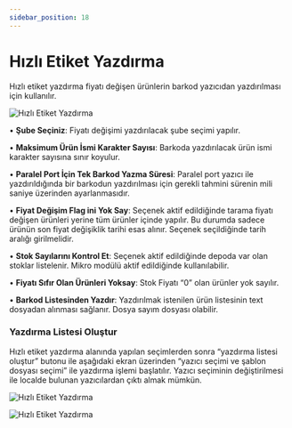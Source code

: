 ```yaml
---
sidebar_position: 18
---
```


# Hızlı Etiket Yazdırma

Hızlı etiket yazdırma fiyatı değişen ürünlerin barkod yazıcıdan yazdırılması için kullanılır.

![Hızlı Etiket Yazdırma](/img/moduller/hizli-etiket-yazdirma-1.png)


•	**Şube Seçiniz**: Fiyatı değişimi yazdırılacak şube seçimi yapılır.

•	**Maksimum Ürün İsmi Karakter Sayısı**:  Barkoda yazdırılacak ürün ismi karakter sayısına sınır koyulur.

•	**Paralel Port İçin Tek Barkod Yazma Süresi**: Paralel port yazıcı ile yazdırıldığında bir barkodun yazdırılması için gerekli tahmini sürenin mili saniye üzerinden ayarlanmasıdır.

•	**Fiyat Değişim Flag ini Yok Say**: Seçenek aktif edildiğinde tarama fiyatı değişen ürünleri yerine tüm ürünler içinde yapılır. Bu durumda sadece ürünün son fiyat değişiklik tarihi esas alınır. Seçenek seçildiğinde tarih aralığı girilmelidir.

•	**Stok Sayılarını Kontrol Et**: Seçenek aktif edildiğinde depoda var olan stoklar listelenir. Mikro modülü aktif edildiğinde kullanılabilir.

•	**Fiyatı Sıfır Olan Ürünleri Yoksay**:  Stok Fiyatı “0” olan ürünler yok sayılır.

•	**Barkod Listesinden Yazdır**: Yazdırılmak istenilen ürün listesinin text dosyadan alınması sağlanır. Dosya sayım dosyası olabilir.

### Yazdırma Listesi Oluştur

Hızlı etiket yazdırma alanında yapılan seçimlerden sonra “yazdırma listesi oluştur” butonu ile aşağıdaki ekran üzerinden “yazıcı seçimi ve şablon dosyası seçimi” ile yazdırma işlemi başlatılır.
Yazıcı seçiminin değiştirilmesi ile localde bulunan yazıcılardan çıktı almak mümkün.

![Hızlı Etiket Yazdırma](/img/moduller/hizli-etiket-yazdirma-2.png)

![Hızlı Etiket Yazdırma](/img/moduller/hizli-etiket-yazdirma-3.png)